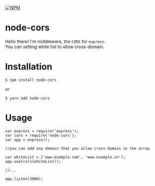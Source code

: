 [![NPM](https://nodei.co/npm/node-cors.png)](https://nodei.co/npm/node-cors/)

# node-cors
Hello there! I'm middleware, the `CORS` for `express`.<br/>
You can setting white list to allow cross-domain.

# Installation
```
$ npm install node-cors
```
or

```
$ yarn add node-cors
```

# Usage

```
var express = require('express');
var cors = require('node-cors');
var app = express();

//you can add any domain that you allow cross-domain in the array

var whiteList = ['www.example.com', 'www.example.cn'];
app.use(cors(whiteList));

//...

app.listen(3000);
```
